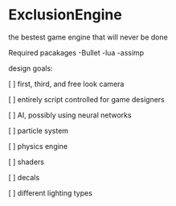 ExclusionEngine
===============
the bestest game engine that will never be done

Required pacakages
-Bullet
-lua
-assimp

design goals:

[ ]	first, third, and free look camera

[ ] entirely script controlled for game designers

[ ] AI, possibly using neural networks

[ ] particle system

[ ] physics engine

[ ] shaders

[ ] decals

[ ] different lighting types

